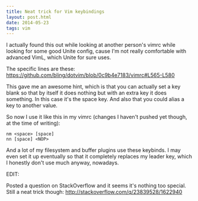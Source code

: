 ```yaml
---
title: Neat trick for Vim keybindings
layout: post.html
date: 2014-05-23
tags: vim
---
```


I actually found this out while looking at another person's vimrc while looking
for some good Unite config, cause I'm not really comfortable with advanced VimL,
which Unite for sure uses.

The specific lines are these:
<https://github.com/bling/dotvim/blob/0c9b4e7183/vimrc#L565-L580>

This gave me an awesome hint, which is that you can actually set a key blank so
that by itself it does nothing but with an extra key it does something.  In this
case it's the space key.  And also that you could alias a key to another value.

So now I use it like this in my vimrc (changes I haven't pushed yet though, at
the time of writing):

```vim
nm <space> [space]
nn [space] <NOP>
```

And a lot of my filesystem and buffer plugins use these keybinds.  I may even
set it up eventually so that it completely replaces my leader key, which I
honestly don't use much anyway, nowadays.

EDIT:

Posted a question on StackOverflow and it seems it's nothing too special.  Still
a neat trick though: <http://stackoverflow.com/q/23839528/1622940>
